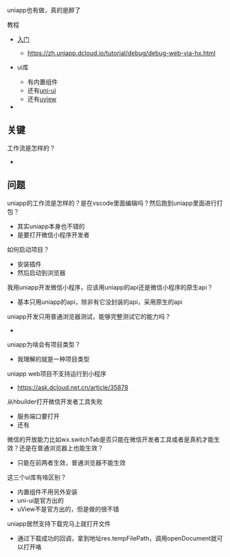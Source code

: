 uniapp也有做，真的是醉了

教程

- [入门](https://juejin.cn/post/7248835844659839033?searchId=20241030092715F11BDF24DA2ECFD97019)
  - https://zh.uniapp.dcloud.io/tutorial/debug/debug-web-via-hx.html

- ui库
  - 有内置组件
  - 还有[uni-ui](https://zh.uniapp.dcloud.io/component/uniui/uni-ui.html)
  - 还有[uview](https://www.uviewui.com/components/intro.html)

- 




## 关键

工作流是怎样的？

- 



## 问题

uniapp的工作流是怎样的？是在vscode里面编辑吗？然后跑到uniapp里面进行打包？

- 其实uniapp本身也不错的
- 是要打开微信小程序开发者

如何启动项目？

- 安装插件
- 然后启动到浏览器

我用uniapp开发微信小程序，应该用uniapp的api还是微信小程序的原生api？

- 基本只用uniapp的api，除非有它没封装的api，采用原生的api

uniapp开发只用普通浏览器测试，能够完整测试它的能力吗？

- 

uniapp为啥会有项目类型？

- 我理解的就是一种项目类型

uniapp web项目不支持运行到小程序

- https://ask.dcloud.net.cn/article/35878

从hbuilder打开微信开发者工具失败

- 服务端口要打开
- 还有

微信的开放能力比如wx.switchTab是否只能在微信开发者工具或者是真机才能生效？还是在普通浏览器上也能生效？

- 只能在前两者生效，普通浏览器不能生效



这三个ui库有啥区别？

- 内置组件不用另外安装
- uni-ui是官方出的
- uView不是官方出的，但是做的很不错

uniapp居然支持下载完马上就打开文件

- 通过下载成功的回调，拿到地址res.tempFilePath，调用openDocument就可以打开咯
